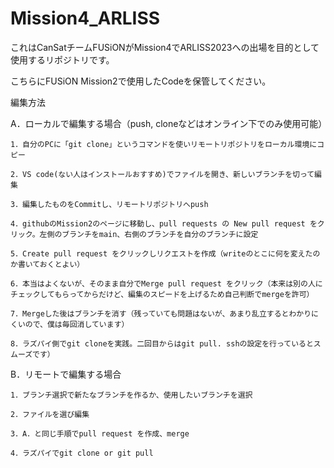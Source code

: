 # Mission4_ARLISS
これはCanSatチームFUSiONがMission4でARLISS2023への出場を目的として使用するリポジトリです。

こちらにFUSiON Mission2で使用したCodeを保管してください。

編集方法


A．ローカルで編集する場合（push, cloneなどはオンライン下でのみ使用可能）


    1．自分のPCに「git clone」というコマンドを使いリモートリポジトリをローカル環境にコピー

    2．VS code(ない人はインストールおすすめ)でファイルを開き、新しいブランチを切って編集

    3．編集したものをCommitし、リモートリポジトリへpush

    4．githubのMission2のページに移動し、pull requests の New pull request をクリック。左側のブランチをmain、右側のブランチを自分のブランチに設定

    5．Create pull request をクリックしリクエストを作成（writeのとこに何を変えたのか書いておくとよい）

    6．本当はよくないが、そのまま自分でMerge pull request をクリック（本来は別の人にチェックしてもらってからだけど、編集のスピードを上げるため自己判断でmergeを許可）

    7．Mergeした後はブランチを消す（残っていても問題はないが、あまり乱立するとわかりにくいので、僕は毎回消しています）

    8．ラズパイ側でgit cloneを実践。二回目からはgit pull. sshの設定を行っているとスムーズです）


B．リモートで編集する場合


    1．ブランチ選択で新たなブランチを作るか、使用したいブランチを選択

    2．ファイルを選び編集

    3．A．と同じ手順でpull request を作成、merge

    4．ラズパイでgit clone or git pull
